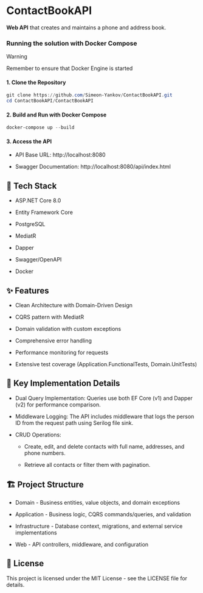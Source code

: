 # ContactBookAPI
**Web API** that creates and maintains a phone and address book.



### Running the solution with Docker Compose

> [!WARNING]
> Remember to ensure that Docker Engine is started

#### 1. Clone the Repository

```powershell
git clone https://github.com/Simeon-Yankov/ContactBookAPI.git
cd ContactBookAPI/ContactBookAPI
```

#### 2. Build and Run with Docker Compose

```powershell
docker-compose up --build
```

#### 3.  Access the API

* API Base URL: http://localhost:8080

* Swagger Documentation: http://localhost:8080/api/index.html


## 🚀 Tech Stack

* ASP.NET Core 8.0

* Entity Framework Core

* PostgreSQL

* MediatR

* Dapper

* Swagger/OpenAPI

* Docker

  

## ✨ Features

* Clean Architecture with Domain-Driven Design

* CQRS pattern with MediatR

* Domain validation with custom exceptions

* Comprehensive error handling

* Performance monitoring for requests

* Extensive test coverage (Application.FunctionalTests, Domain.UnitTests)



## 🔑 Key Implementation Details

* Dual Query Implementation: Queries use both EF Core (v1) and Dapper (v2) for performance comparison.

* Middleware Logging: The API includes middleware that logs the person ID from the request path using Serilog file sink.

* CRUD Operations:

  - Create, edit, and delete contacts with full name, addresses, and phone numbers.

  - Retrieve all contacts or filter them with pagination.
 
  

## 🏗️ Project Structure

* Domain - Business entities, value objects, and domain exceptions

* Application - Business logic, CQRS commands/queries, and validation

* Infrastructure - Database context, migrations, and external service implementations

* Web - API controllers, middleware, and configuration



## 📜 License

This project is licensed under the MIT License - see the LICENSE file for details.

